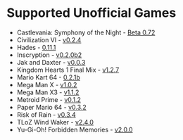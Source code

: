 # Supported Unofficial Games

* Castlevania: Symphony of the Night - [Beta 0.72](https://github.com/fdelduque/Archipelago/releases/tag/b072)
* Civilization VI - [v0.2.4](https://github.com/hesto2/civilization_vi_apworld/releases/tag/v0.2.4)
* Hades - [0.11.1](https://github.com/NaixGames/Polycosmos/releases/tag/0.11.1)
* Inscryption - [v0.2.0b2](https://github.com/DrBibop/Archipelago_Inscryption/releases/tag/beta6)
* Jak and Daxter - [v0.0.3](https://github.com/ArchipelaGOAL/Archipelago/releases/tag/alpha-v0.0.3)
* Kingdom Hearts 1 Final Mix - [v1.2.7](https://github.com/gaithernOrg/KH1FM-AP/releases/tag/1.2.7)
* Mario Kart 64 - [0.2.1b](https://github.com/Edsploration/MK64-Archipelago/releases/tag/mk64%2F0.2.1b)
* Mega Man X - [v1.0.2](https://github.com/TheLX5/Archipelago/releases/tag/mmx-v1.0.2)
* Mega Man X3 - [v1.1.2](https://github.com/TheLX5/Archipelago/releases/tag/mmx3-v1.1.2)
* Metroid Prime - [v0.1.2](https://github.com/Electro1512/MetroidAPrime/releases/tag/v0.1.2)
* Paper Mario 64 - [v0.3.2](https://github.com/JKBSunshine/PMR_APWorld/releases/tag/v0.3.2)
* Risk of Rain - [v0.3.4](https://github.com/studkid/RoR_Archipelago/releases/tag/v0.3.4)
* TLoZ Wind Waker - [v2.4.0](https://github.com/tanjo3/tww_apworld/releases/tag/v2.4.0)
* Yu-Gi-Oh! Forbidden Memories - [v2.0.0](https://github.com/sg4e/Archipelago/releases/tag/v2.0.0)
